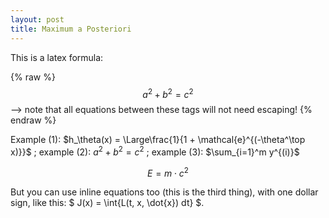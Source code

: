 ```yaml
---
layout: post
title: Maximum a Posteriori
---
```


This is a latex formula:

{% raw %}
  $$a^2 + b^2 = c^2$$ --> note that all equations between these tags will not need escaping! 
{% endraw %}

Example (1): $h_\theta(x) = \Large\frac{1}{1 + \mathcal{e}^{(-\theta^\top x)}}$ ; example (2): $a^2 + b^2 = c^2$ ; example (3): $\sum_{i=1}^m y^{(i)}$

$$ E = m\cdot c^2 \label{eq:mc2}$$

But you can use inline equations too (this is the third thing), with one dollar sign, like this: $ J(x) = \int{L(t, x, \dot{x}) dt} \$.
